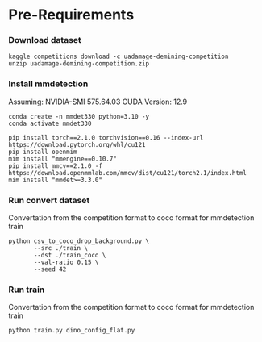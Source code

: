 # Pre-Requirements

### Download dataset
```
kaggle competitions download -c uadamage-demining-competition
unzip uadamage-demining-competition.zip
```

### Install mmdetection
Assuming:
NVIDIA-SMI 575.64.03 CUDA Version: 12.9

```
conda create -n mmdet330 python=3.10 -y
conda activate mmdet330

pip install torch==2.1.0 torchvision==0.16 --index-url https://download.pytorch.org/whl/cu121
pip install openmim
mim install "mmengine==0.10.7"
pip install mmcv==2.1.0 -f https://download.openmmlab.com/mmcv/dist/cu121/torch2.1/index.html
mim install "mmdet>=3.3.0"  
```


### Run convert dataset

Convertation from the competition format to coco format for mmdetection train
```
python csv_to_coco_drop_background.py \
       --src ./train \
       --dst ./train_coco \
       --val-ratio 0.15 \
       --seed 42
```

### Run train

Convertation from the competition format to coco format for mmdetection train
```
python train.py dino_config_flat.py 
```
